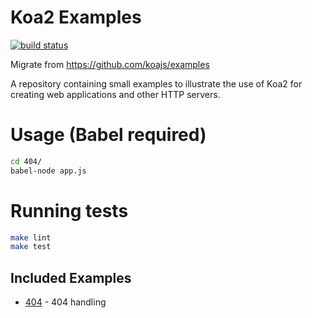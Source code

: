 # Koa2 Examples
 [![build status][travis-image]][travis-url]

Migrate from https://github.com/koajs/examples

  A repository containing small examples to illustrate the use of Koa2
  for creating web applications and other HTTP servers.

# Usage (Babel required)

```bash
cd 404/
babel-node app.js
```
  
# Running tests

```bash
make lint
make test
```

## Included Examples

 - [404](404) - 404 handling

[travis-image]: https://travis-ci.org/bananaappletw/koa2-examples.svg?branch=master
[travis-url]: https://travis-ci.org/bananaappletw/koa2-examples
